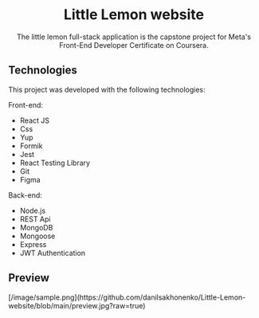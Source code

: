 <h1 align="center"> Little Lemon website </h1>

<p align="center">
The little lemon full-stack application is the capstone project for Meta's Front-End Developer Certificate on Coursera. <br/>
</p>

<h2>Technologies</h2>

This project was developed with the following technologies:

Front-end:
- React JS
- Css
- Yup
- Formik
- Jest
- React Testing Library
- Git
- Figma

Back-end:
- Node.js
- REST Api
- MongoDB
- Mongoose
- Express
- JWT Authentication

<h2>Preview</h2>
[/image/sample.png](https://github.com/danilsakhonenko/Little-Lemon-website/blob/main/preview.jpg?raw=true)

